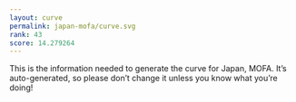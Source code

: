 ```yaml
---
layout: curve
permalink: japan-mofa/curve.svg
rank: 43
score: 14.279264
---
```


This is the information needed to generate the curve for Japan, MOFA. It’s
auto-generated, so please don’t change it unless you know what you’re
doing!
